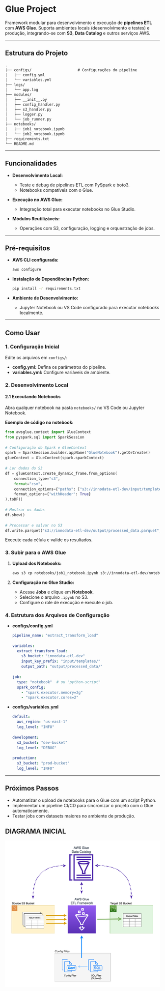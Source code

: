 # **Glue Project**

Framework modular para desenvolvimento e execução de **pipelines ETL** com **AWS Glue**. Suporta ambientes locais (desenvolvimento e testes) e produção, integrando-se com **S3**, **Data Catalog** e outros serviços AWS.

---

## **Estrutura do Projeto**

```plaintext
.
├── configs/                     # Configurações do pipeline
│   ├── config.yml
│   └── variables.yml
├── logs/
│   └── app.log
├── modules/
│   ├── __init__.py
│   ├── config_handler.py
│   ├── s3_handler.py
│   ├── logger.py
│   └── job_runner.py
├── notebooks/
│   ├── job1_notebook.ipynb
│   └── job2_notebook.ipynb
├── requirements.txt
└── README.md
```

---

## **Funcionalidades**

- **Desenvolvimento Local:**
  - Teste e debug de pipelines ETL com PySpark e boto3.
  - Notebooks compatíveis com o Glue.

- **Execução no AWS Glue:**
  - Integração total para executar notebooks no Glue Studio.

- **Módulos Reutilizáveis:**
  - Operações com S3, configuração, logging e orquestração de jobs.

---

## **Pré-requisitos**

- **AWS CLI configurada:**

  ```bash
  aws configure
  ```

- **Instalação de Dependências Python:**

  ```bash
  pip install -r requirements.txt
  ```

- **Ambiente de Desenvolvimento:**
  - Jupyter Notebook ou VS Code configurado para executar notebooks localmente.

---

## **Como Usar**

### 1. Configuração Inicial

Edite os arquivos em `configs/`:

- **config.yml:** Defina os parâmetros do pipeline.
- **variables.yml:** Configure variáveis de ambiente.

### 2. Desenvolvimento Local

#### 2.1 Executando Notebooks

Abra qualquer notebook na pasta `notebooks/` no VS Code ou Jupyter Notebook.

**Exemplo de código no notebook:**

```python
from awsglue.context import GlueContext
from pyspark.sql import SparkSession

# Configuração do Spark e GlueContext
spark = SparkSession.builder.appName("GlueNotebook").getOrCreate()
glueContext = GlueContext(spark.sparkContext)

# Ler dados do S3
df = glueContext.create_dynamic_frame.from_options(
    connection_type="s3",
    format="csv",
    connection_options={"paths": ["s3://innodata-etl-dev/input/templates/template1.csv"]},
    format_options={"withHeader": True}
).toDF()

# Mostrar os dados
df.show()

# Processar e salvar no S3
df.write.parquet("s3://innodata-etl-dev/output/processed_data.parquet", mode="overwrite")
```

Execute cada célula e valide os resultados.

### 3. Subir para o AWS Glue

1. **Upload dos Notebooks:**

   ```bash
   aws s3 cp notebooks/job1_notebook.ipynb s3://innodata-etl-dev/notebooks/
   ```

2. **Configuração no Glue Studio:**
   - Acesse **Jobs** e clique em **Notebook**.
   - Selecione o arquivo `.ipynb` no S3.
   - Configure o role de execução e execute o job.

### 4. Estrutura dos Arquivos de Configuração

- **configs/config.yml**

  ```yaml
  pipeline_name: "extract_transform_load"

  variables:
    extract_transform_load:
      s3_bucket: "innodata-etl-dev"
      input_key_prefix: "input/templates/"
      output_path: "output/processed_data/"

  job:
    type: "notebook"  # ou "python-script"
    spark_config:
      - "spark.executor.memory=2g"
      - "spark.executor.cores=2"
  ```

- **configs/variables.yml**

  ```yaml
  default:
    aws_region: "us-east-1"
    log_level: "INFO"

  development:
    s3_bucket: "dev-bucket"
    log_level: "DEBUG"

  production:
    s3_bucket: "prod-bucket"
    log_level: "INFO"
  ```

---

## **Próximos Passos**

- Automatizar o upload de notebooks para o Glue com um script Python.
- Implementar um pipeline CI/CD para sincronizar o projeto com o Glue automaticamente.
- Testar jobs com datasets maiores no ambiente de produção.


## **DIAGRAMA INICIAL**


![ETL Framework Architecture](images/etl_framework_architecture.png)

